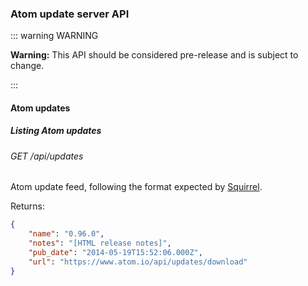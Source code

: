 ### Atom update server API

::: warning WARNING

**Warning:** This API should be considered pre-release and is subject to change.

:::

#### Atom updates

##### Listing Atom updates

###### GET /api/updates

Atom update feed, following the format expected by [Squirrel](https://github.com/Squirrel/).

Returns:

```json
{
	"name": "0.96.0",
	"notes": "[HTML release notes]",
	"pub_date": "2014-05-19T15:52:06.000Z",
	"url": "https://www.atom.io/api/updates/download"
}
```
